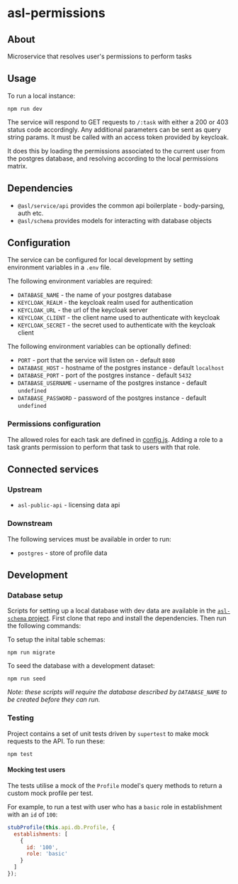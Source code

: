# asl-permissions

## About

Microservice that resolves user's permissions to perform tasks

## Usage

To run a local instance:

```
npm run dev
```

The service will respond to GET requests to `/:task` with either a 200 or 403 status code accordingly. Any additional parameters can be sent as query string params. It must be called with an access token provided by keycloak.

It does this by loading the permissions associated to the current user from the postgres database, and resolving according to the local permissions matrix.

## Dependencies

* `@asl/service/api` provides the common api boilerplate - body-parsing, auth etc.
* `@asl/schema` provides models for interacting with database objects

## Configuration

The service can be configured for local development by setting environment variables in a `.env` file.

The following environment variables are required:

* `DATABASE_NAME` - the name of your postgres database
* `KEYCLOAK_REALM` - the keycloak realm used for authentication
* `KEYCLOAK_URL` - the url of the keycloak server
* `KEYCLOAK_CLIENT` - the client name used to authenticate with keycloak
* `KEYCLOAK_SECRET` - the secret used to authenticate with the keycloak client

The following environment variables can be optionally defined:

* `PORT` - port that the service will listen on - default `8080`
* `DATABASE_HOST` - hostname of the postgres instance - default `localhost`
* `DATABASE_PORT` - port of the postgres instance - default `5432`
* `DATABASE_USERNAME` - username of the postgres instance - default `undefined`
* `DATABASE_PASSWORD` - password of the postgres instance - default `undefined`

### Permissions configuration

The allowed roles for each task are defined in [config.js](./config.js). Adding a role to a task grants permission to perform that task to users with that role.

## Connected services

### Upstream

* `asl-public-api` - licensing data api

### Downstream

The following services must be available in order to run:

* `postgres` - store of profile data

## Development

### Database setup

Scripts for setting up a local database with dev data are available in the [`asl-schema` project](https://github.com/ukhomeoffice/asl-schema). First clone that repo and install the dependencies. Then run the following commands:

To setup the inital table schemas:

```
npm run migrate
```

To seed the database with a development dataset:

```
npm run seed
```

_Note: these scripts will require the database described by `DATABASE_NAME` to be created before they can run._

### Testing

Project contains a set of unit tests driven by `supertest` to make mock requests to the API. To run these:

```
npm test
```

#### Mocking test users

The tests utilise a mock of the `Profile` model's query methods to return a custom mock profile per test.

For example, to run a test with user who has a `basic` role in establishment with an `id` of `100`:

```js
stubProfile(this.api.db.Profile, {
  establishments: [
    {
      id: '100',
      role: 'basic'
    }
  ]
});
```
